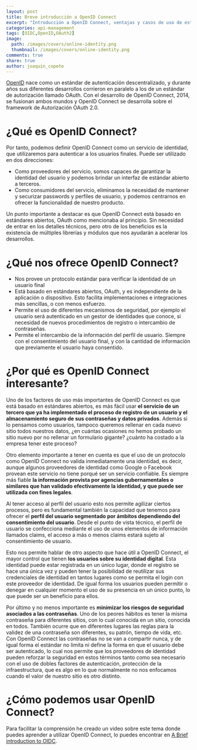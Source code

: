 ```yaml
---
layout: post
title: Breve introducción a OpenID Connect
excerpt: "Introducción a OpenID Connect, ventajas y casos de uso de este protocolo de autenticación."
categories: api-management
tags: [OIDC,OpenID,OAuth2]
image:
  path: /images/covers/online-identity.png
  thumbnail: /images/covers/online-identity.png
comments: true
share: true
author: joaquin_copete
---
```


[OpenID][oid] nace como un estándar de autenticación descentralizado, y durante años sus diferentes desarrollos corrieron en paralelo a los de un estándar de autorización llamado OAuth. Con el desarrollo de OpenID Connect, 2014, se fusionan ambos mundos y OpenID Connect se desarrolla sobre el framework de Autorización OAuth 2.0.

# ¿Qué es OpenID Connect?

Por tanto, podemos definir OpenID Connect como un servicio de identidad, que utilizaremos para autenticar a los usuarios finales. Puede ser utilizado en dos direcciones:

* Como proveedores del servicio, somos capaces de garantizar la identidad del usuario y podemos brindar un interfaz de estándar abierto a terceros.
* Como consumidores del servicio, eliminamos la necesidad de mantener y securizar passwords y perfiles de usuario, y podemos centrarnos en ofrecer la funcionalidad de nuestro producto.

Un punto importante a destacar es que OpenID Connect está basado en estándares abiertos, OAuth como mencionaba al principio. Sin necesidad de entrar en los detalles técnicos, pero otro de los beneficios es la existencia de múltiples librerías y módulos que nos ayudarán a acelerar los desarrollos.

# ¿Qué nos ofrece OpenID Connect?

* Nos provee un protocolo estándar para verificar la identidad de un usuario final
* Está basado en estándares abiertos, OAuth, y es independiente de la aplicación o dispositivo. Esto facilita implementaciones e integraciones más sencillas, o con menos esfuerzo.
* Permite el uso de diferentes mecanismos de seguridad, por ejemplo el usuario será autenticado en un gestor de identidades que conoce, si necesidad de nuevos procedimientos de registro o intercambio de contraseñas.
* Permite el intercambio de la información del perfil de usuario. Siempre con el consentimiento del usuario final, y con la cantidad de información que previamente el usuario haya consentido.

# ¿Por qué es OpenID Connect interesante?

Uno de los factores de uso más importantes de OpenID Connect es que está basado en estándares abiertos, es más fácil usar **el servicio de un tercero que ya ha implementado el proceso de registro de un usuario y el almacenamiento seguro de sus contraseñas y datos privados**. Además si lo pensamos como usuarios, tampoco queremos rellenar en cada nuevo sitio todos nuestros datos, ¿en cuántas ocasiones no hemos probado un sitio nuevo por no rellenar un formulario gigante? ¿cuánto ha costado a la empresa tener este proceso?

Otro elemento importante a tener en cuenta es que el uso de un protocolo como OpenID Connect no valida inmediatamente una identidad, es decir, aunque algunos  proveedores de identidad como Google o Facebook provean este servicio no tiene porqué ser un servicio confiable. Es siempre más fiable **la información provista por agencias gubernamentales o similares que han validado efectivamente la identidad, y que puede ser utilizada con fines legales**.

Al tener acceso al perfil del usuario esto nos permite agilizar ciertos procesos, pero es fundamental también la capacidad que tenemos para ofrecer el **perfil del usuario segmentado por ámbitos dependiendo del consentimiento del usuario**. Desde el punto de vista técnico, el perfil de usuario se confecciona mediante el uso de unos elementos de información llamados claims, el acceso a más o menos claims estará sujeto al consentimiento de usuario.

Esto nos permite hablar de otro aspecto que hace útil a OpenID Connect, el mayor control que tienen **los usuarios sobre su identidad digital**. Esta identidad puede estar registrada en un único lugar, donde el registro se hace una única vez y pueden tener la posibilidad de reutilizar sus credenciales de identidad en tantos lugares como se permita el login con este proveedor de identidad. De igual forma los usuarios pueden permitir o denegar en cualquier momento el uso de su presencia en un único punto, lo que puede ser un beneficio para ellos.

Por último y no menos importante es **minimizar los riesgos de seguridad asociados a las contraseñas**. Uno de los peores hábitos es tener la misma contraseña para diferentes sitios, con lo cual conocida en un sitio, conocida en todos. También ocurre que en diferentes lugares las reglas para la validez de una contraseña son diferentes, su patrón, tiempo de vida, etc. Con OpenID Connect las contraseñas no se van a compartir nunca, y de igual forma el estándar no limita ni define la forma en que el usuario debe ser autenticado, lo cual nos permite que los proveedores de identidad pueden reforzar la seguridad en estos términos tanto como sea necesario con el uso de dobles factores de autenticación, protección de la infraestructura, que es algo en lo que normalmente no nos enfocamos cuando el valor de nuestro sitio es otro distinto.

# ¿Cómo podemos usar OpenID Connect?

Para facilitar la comprensión he creado un video sobre este tema donde puedes aprender a utilizar OpenID Connect, lo puedes encontrar en [A Brief introduction to OIDC][oidc-video].

[oid]: https://openid.net
[oidc]: https://openid.net/connect/
[oidc-video]: https://www.youtube.com/watch?v=kEYLbh9LHzE
